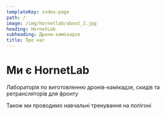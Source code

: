 ```yaml
---
templateKey: index-page
path: /
image: /img/hornetlab/about_2.jpg
heading: HornetLab
subheading: Дрони-камікадзе
title: Про нас
---
```


# Ми є HornetLab

Лабораторія по виготовленню дронів-камікадзе, скидів та ретрансляторів для фронту

Також ми проводимо навчальні тренування на полігоні
